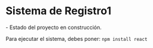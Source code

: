 <h1>Sistema de Registro1</h1>
- Estado del proyecto en construcción. 

Para ejecutar el sistema, debes poner: 
```npm install react```
